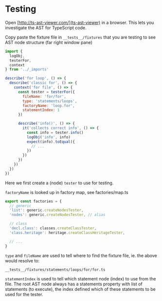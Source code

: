 # Testing

Open [http://ts-ast-viewer.com/](ts-ast-viewer) in a browser.
This lets you investigate the AST for TypeScript code.

Copy paste the fixture file in `__tests__/fixtures` that you are testing to see AST node structure (far right window pane)

```js
import {
  logObj,
  testerFor,
  context
} from '../_imports'

describe('for loop', () => {
  describe('classic for', () => {
    context('for file', () => {
      const tester = testerFor({
        fileName: 'for/for',
        type: 'statements/loops',
        factoryName: 'loop.for',
        statementIndex: 1
      })

      describe('info()', () => {
        it('collects correct info', () => {
          const info = tester.info()
          logObj('info', info)
          expect(info).toEqual({
            // ...
          })
        })
      })
    })
  })
})
```

Here we first create a (node) `tester` to use for testing.

`factoryName` is looked up in factory map, see factories/map.ts

```js
export const factories = {
  // generic
  'list': generic.createNodesTester,
  'nodes': generic.createNodesTester, // alias

  // class
  'decl.class': classes.createClassTester,
  'class.heritage': heritage.createClassHeritageTester,

  // ...
}
```

`type` and `fileName` are used to tell where to find the fixture file, ie. the above would resolve to:

`__tests__/fixtures/statements/loops/for/for.ts`

`statementIndex` is used to tell which statement node (index) to use from the file. The root AST node always has a statements property with list of statements (to execute), the index defined which of these statements to be used for the tester.
